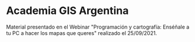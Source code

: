 # Academia GIS Argentina
Material presentado en el Webinar "Programación y cartografía: Enséñale a tu PC a hacer los mapas que queres" realizado el 25/09/2021.
